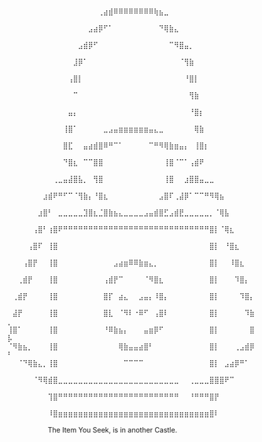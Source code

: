 ⠀⠀⠀⠀⠀⠀⠀⠀⠀⠀⠀⠀⠀⠀⠀⠀⠀⠀⢀⣴⣾⠿⠿⠿⠿⠿⠿⠿⠿⢷⣦⣀⠀⠀⠀⠀⠀⠀⠀⠀⠀⠀⠀⠀⠀⠀⠀⠀⠀⠀
⠀⠀⠀⠀⠀⠀⠀⠀⠀⠀⠀⠀⠀⠀⠀⠀⣠⣴⡿⠋⠁⠀⠀⠀⠀⠀⠀⠀⠀⠀⠙⢿⣷⣄⠀⠀⠀⠀⠀⠀⠀⠀⠀⠀⠀⠀⠀⠀⠀⠀
⠀⠀⠀⠀⠀⠀⠀⠀⠀⠀⠀⠀⠀⠀⣠⣾⡿⠋⠀⠀⠀⠀⠀⠀⠀⠀⠀⠀⠀⠀⠀⠀⠉⠻⣿⣤⡀⠀⠀⠀⠀⠀⠀⠀⠀⠀⠀⠀⠀⠀
⠀⠀⠀⠀⠀⠀⠀⠀⠀⠀⠀⠀⠀⣸⡿⠁⠀⠀⠀⠀⠀⠀⠀⠀⠀⠀⠀⠀⠀⠀⠀⠀⠀⠀⠈⢻⣷⠀⠀⠀⠀⠀⠀⠀⠀⠀⠀⠀⠀⠀
⠀⠀⠀⠀⠀⠀⠀⠀⠀⠀⠀⠀⢠⣿⡇⠀⠀⠀⠀⠀⠀⠀⠀⠀⠀⠀⠀⠀⠀⠀⠀⠀⠀⠀⠀⠘⣿⡇⠀⠀⠀⠀⠀⠀⠀⠀⠀⠀⠀⠀
⠀⠀⠀⠀⠀⠀⠀⠀⠀⠀⠀⠀⠀⠉⠀⠀⠀⠀⠀⠀⠀⠀⠀⠀⠀⠀⠀⠀⠀⠀⠀⠀⠀⠀⠀⠀⢻⣷⠀⠀⠀⠀⠀⠀⠀⠀⠀⠀⠀⠀
⠀⠀⠀⠀⠀⠀⠀⠀⠀⠀⠀⠀⣤⡄⠀⠀⠀⠀⠀⠀⠀⠀⠀⠀⠀⠀⠀⠀⠀⠀⠀⠀⠀⠀⠀⠀⠘⣿⡆⠀⠀⠀⠀⠀⠀⠀⠀⠀⠀⠀
⠀⠀⠀⠀⠀⠀⠀⠀⠀⠀⠀⢸⣿⠁⠀⠀⠀⠀⠀⣀⣠⣤⣶⣶⣶⣶⣶⣶⣤⣄⣀⠀⠀⠀⠀⠀⠀⢿⣷⠀⠀⠀⠀⠀⠀⠀⠀⠀⠀⠀
⠀⠀⠀⠀⠀⠀⠀⠀⠀⠀⠀⣿⣏⠀⠀⣤⣴⣾⣿⠿⠛⠉⠁⠀⠀⠀⠀⠀⠉⠛⠻⢿⣷⣶⣤⡄⠀⢸⣿⡆⠀⠀⠀⠀⠀⠀⠀⠀⠀⠀
⠀⠀⠀⠀⠀⠀⠀⠀⠀⠀⠀⠙⣿⣆⠀⠉⠉⣿⣿⠀⠀⠀⠀⠀⠀⠀⠀⠀⠀⠀⠀⢸⣿⠈⠉⠁⢠⣾⠟⠀⠀⠀⠀⠀⠀⠀⠀⠀⠀⠀
⠀⠀⠀⠀⠀⠀⠀⠀⠀⢀⣀⣤⣼⣿⣧⡀⠀⢻⣿⠀⠀⠀⠀⠀⠀⠀⠀⠀⠀⠀⠀⢸⣿⠀⠀⣰⣿⣿⣤⣀⣀⠀⠀⠀⠀⠀⠀⠀⠀⠀
⠀⠀⠀⠀⠀⠀⠀⣰⣾⠟⠛⠋⠉⠈⢻⣷⡄⠘⣿⣆⠀⠀⠀⠀⠀⠀⠀⠀⠀⠀⣠⣿⠏⢀⣼⡿⠁⠉⠉⠛⠻⢿⣦⠀⠀⠀⠀⠀⠀⠀
⠀⠀⠀⠀⠀⠀⣰⣿⠃⠀⣀⣀⣀⣀⣀⣹⣿⣆⣈⣿⣷⣦⣄⣀⣀⣀⣀⣠⣤⣾⣿⣋⣠⣾⣟⣀⣀⣀⣀⣀⡀⠈⢿⣧⠀⠀⠀⠀⠀⠀
⠀⠀⠀⠀⠀⢠⣿⠃⢰⣿⠟⠛⠛⠛⠛⠛⠛⠛⠛⠛⠛⠛⠛⠛⠛⠛⠛⠛⠛⠛⠛⠛⠛⠛⠛⠛⠛⠛⠛⠛⣿⡇⠈⢿⣆⠀⠀⠀⠀⠀
⠀⠀⠀⠀⢠⣿⠏⠀⢸⣿⠀⠀⠀⠀⠀⠀⠀⠀⠀⠀⠀⠀⠀⠀⠀⠀⠀⠀⠀⠀⠀⠀⠀⠀⠀⠀⠀⠀⠀⠀⣿⡇⠀⠘⣿⣆⠀⠀⠀⠀
⠀⠀⠀⢠⣿⡟⠀⠀⢸⣿⠀⠀⠀⠀⠀⠀⠀⠀⠀⠀⠀⣠⣴⣶⠿⠿⣷⣶⣄⡀⠀⠀⠀⠀⠀⠀⠀⠀⠀⠀⣿⡇⠀⠀⠸⣿⣆⠀⠀⠀
⠀⠀⢀⣾⡟⠀⠀⠀⢸⣿⠀⠀⠀⠀⠀⠀⠀⠀⠀⢠⣾⡟⠉⠀⠀⠀⠀⠈⠻⣿⣆⠀⠀⠀⠀⠀⠀⠀⠀⠀⣿⡇⠀⠀⠀⠹⣿⡄⠀⠀
⠀⢀⣾⡟⠀⠀⠀⠀⢸⣿⠀⠀⠀⠀⠀⠀⠀⠀⠀⣿⡏⠀⣴⣄⠀⠀⣠⣤⡄⠸⣿⡄⠀⠀⠀⠀⠀⠀⠀⠀⣿⡇⠀⠀⠀⠀⠹⣿⡄⠀
⠀⣼⡟⠀⠀⠀⠀⠀⢸⣿⠀⠀⠀⠀⠀⠀⠀⠀⠀⣿⣇⠀⠈⠻⠇⠐⠿⠋⠀⢠⣿⠇⠀⠀⠀⠀⠀⠀⠀⠀⣿⡇⠀⠀⠀⠀⠀⠹⣷⡀
⢸⣿⠁⠀⠀⠀⠀⠀⢸⣿⠀⠀⠀⠀⠀⠀⠀⠀⠀⠘⠿⣷⣦⡄⠀⠀⠀⣤⣶⡿⠋⠀⠀⠀⠀⠀⠀⠀⠀⠀⣿⡇⠀⠀⠀⠀⠀⠀⣿⡧
⠈⠻⣷⣦⡀⠀⠀⠀⢸⣿⠀⠀⠀⠀⠀⠀⠀⠀⠀⠀⠀⠀⢿⣷⣤⣤⣴⣿⠃⠀⠀⠀⠀⠀⠀⠀⠀⠀⠀⠀⣿⡇⠀⠀⠀⢀⣠⣾⡿⠃
⠀⠀⠈⠙⢿⣷⣄⡀⢸⣿⠀⠀⠀⠀⠀⠀⠀⠀⠀⠀⠀⠀⠀⠉⠉⠉⠉⠀⠀⠀⠀⠀⠀⠀⠀⠀⠀⠀⠀⠀⣿⡇⠀⣠⣴⡿⠛⠁⠀⠀
⠀⠀⠀⠀⠀⠈⠻⢿⣾⣿⣀⣀⣀⣀⣀⣀⣀⣀⣀⣀⣀⣀⣀⣀⣀⣀⣀⣀⣀⣀⣀⣀⣀⣀⠀⠀⢀⣀⣀⣀⣿⣿⣿⠟⠉⠀⠀⠀⠀⠀
⠀⠀⠀⠀⠀⠀⠀⠀⢹⣿⠛⠛⠛⠛⠛⠛⠛⠛⠛⠛⠛⠛⠛⠛⠛⠛⠛⠛⠛⠛⠛⠛⠛⠛⠀⠀⠘⠛⠛⠛⣿⡟⠀⠀⠀⠀⠀⠀⠀⠀
⠀⠀⠀⠀⠀⠀⠀⠀⠸⣿⣶⣶⣶⣶⣶⣶⣶⣶⣶⣶⣶⣶⣶⣶⣶⣶⣶⣶⣶⣶⣶⣶⣶⣶⣶⣶⣶⣶⣶⣶⣿⠇⠀⠀⠀⠀⠀⠀⠀⠀⠀⠀⠀⠀⠀⠀⠀⠀⠀⠀⠀⠀⠀⠀⠀⠀⠀⠀⠀⠀⠀⠀⠀⠀⠀⠀⠀⠀⠀⠀⠀⠀⠀⠀⠀⠀⠀⠀⠀⠀⠀
⠀⠀⠀⠀⠀
⠀⠀⠀⠀⠀⠀⠀⠀The Item You Seek, is in another Castle.
